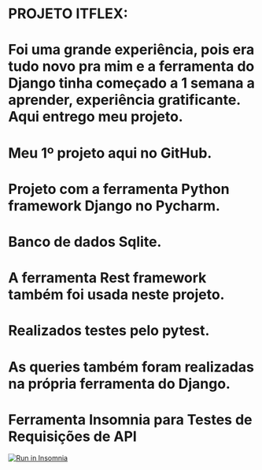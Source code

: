 # PROJETO ITFLEX:

# Foi uma grande experiência, pois era tudo novo pra mim e a ferramenta do Django tinha começado a 1 semana a aprender, experiência gratificante. Aqui entrego meu projeto.

# Meu 1º projeto aqui no GitHub.
# Projeto com a ferramenta Python framework Django no Pycharm.
# Banco de dados Sqlite.
# A ferramenta Rest framework também foi usada neste projeto.
# Realizados testes pelo pytest.
# As queries também foram realizadas na própria ferramenta do Django.
# Ferramenta Insomnia para Testes de Requisições de API



<a href="https://insomnia.rest/run/?label=Test%20API-1&uri=https%3A%2F%2Fraw.githubusercontent.com%2FRAFARZ76%2Fprojetoitflex%2Fmain%2FRequisicaoInsomnia1.JSON%3Ftoken%3DGHSAT0AAAAAABUBB5HS5HTFRXJHJ36KQXGQYTKSZZQ" target="_blank"><img src="https://insomnia.rest/images/run.svg" alt="Run in Insomnia"></a>

























